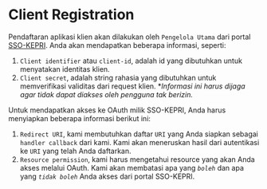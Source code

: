 # Client Registration

Pendaftaran aplikasi klien akan dilakukan oleh `Pengelola Utama` dari portal [SSO-KEPRI](`https://sso.kepriprov.go.id`).
Anda akan mendapatkan beberapa informasi, seperti:

1. `Client identifier` atau `client-id`, adalah id yang dibutuhkan untuk menyatakan identitas klien.
2. `Client secret`, adalah string rahasia yang dibutuhkan untuk memverifikasi validitas dari request klien. **Informasi ini harus dijaga agar tidak dapat diakses oleh pengguna tak berizin.*

Untuk mendapatkan akses ke OAuth milik SSO-KEPRI, Anda harus menyiapkan beberapa informasi berikut ini:
1. `Redirect URI`, kami membutuhkan daftar `URI` yang Anda siapkan sebagai `handler callback` dari kami. Kami akan meneruskan hasil dari autentikasi ke `URI` yang telah Anda daftarkan.
2. `Resource permission`, kami harus mengetahui resource yang akan Anda akses melalui OAuth. Kami akan membatasi apa yang *`boleh`* dan apa yang *`tidak boleh`* Anda akses dari portal SSO-KEPRI.